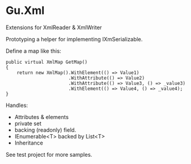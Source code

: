 # Gu.Xml
Extensions for XmlReader &amp; XmlWriter

Prototyping a helper for implementing IXmSerializable.

Define a map like this:

    public virtual XmlMap GetMap()
    {
        return new XmlMap().WithElement(() => Value1)
                           .WithAttribute(() => Value2)
                           .WithAttribute(() => Value3, () => _value3)
                           .WithElement(() => Value4, () => _value4);
    }
Handles:
- Attributes & elements
- private set
- backing (readonly) field.
- IEnumerable&lt;T&gt; backed by List&lt;T&gt;
- Inheritance

See test project for more samples.
